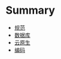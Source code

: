 # Summary

- [规范](./specification.md)
- [数据库](./database.md)
- [云原生](./cloud.md)
- [编码](./coding.md)